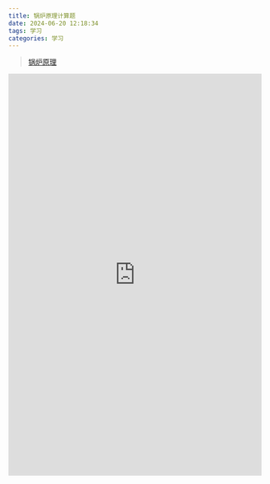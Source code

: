 ```yaml
---
title: 锅炉原理计算题
date: 2024-06-20 12:18:34
tags: 学习
categories: 学习
---
```

> [锅炉原理](/2024/06/10/锅炉原理/)

<iframe src="http://ss.bestzyq.cn/pdfjs6/web/viewer.html?file=http://ss.bestzyq.cn/d/Personal/%E7%A7%BB%E5%8A%A8%E7%BD%91%E7%9B%98/%E5%AD%A6%E4%B9%A0/%E5%B7%B2%E7%BB%93%E6%9D%9F%E8%AF%BE%E7%A8%8B/%E9%94%85%E7%82%89%E5%8E%9F%E7%90%86/%E8%AE%A1%E7%AE%97%E9%A2%98A4.pdf"
        width="100%" height="800px" frameborder="0" scrolling="yes"></iframe>
